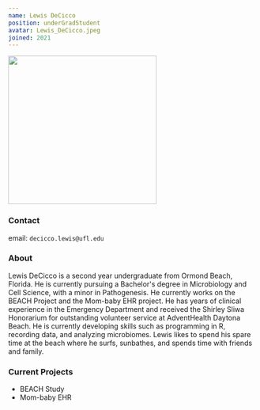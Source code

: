 ```yaml
---
name: Lewis DeCicco
position: underGradStudent
avatar: Lewis_DeCicco.jpeg
joined: 2021
---
```


<img width="300" src="{{site.baseurl}}/images/people/{{page.avatar}}" data-action="zoom">

### Contact

email: `decicco.lewis@ufl.edu` <br>


### About

Lewis DeCicco is a second year undergraduate from Ormond Beach, Florida. He is currently pursuing a Bachelor's degree in Microbiology and Cell Science, with a minor in Pathogenesis. He currently works on the BEACH Project and the Mom-baby EHR project. He has years of clinical experience in the Emergency Department and received the Shirley Sliwa Honorarium for outstanding volunteer service at AdventHealth Daytona Beach. He is currently developing skills such as programming in R, recording data, and analyzing microbiomes. Lewis likes to spend his spare time at the beach where he surfs, sunbathes, and spends time with friends and family.     

### Current Projects

- BEACH Study
- Mom-baby EHR 

